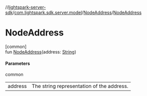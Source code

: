 //[lightspark-server-sdk](../../../index.md)/[com.lightspark.sdk.server.model](../index.md)/[NodeAddress](index.md)/[NodeAddress](-node-address.md)

# NodeAddress

[common]\
fun [NodeAddress](-node-address.md)(address: [String](https://kotlinlang.org/api/latest/jvm/stdlib/kotlin/-string/index.html))

#### Parameters

common

| | |
|---|---|
| address | The string representation of the address. |
